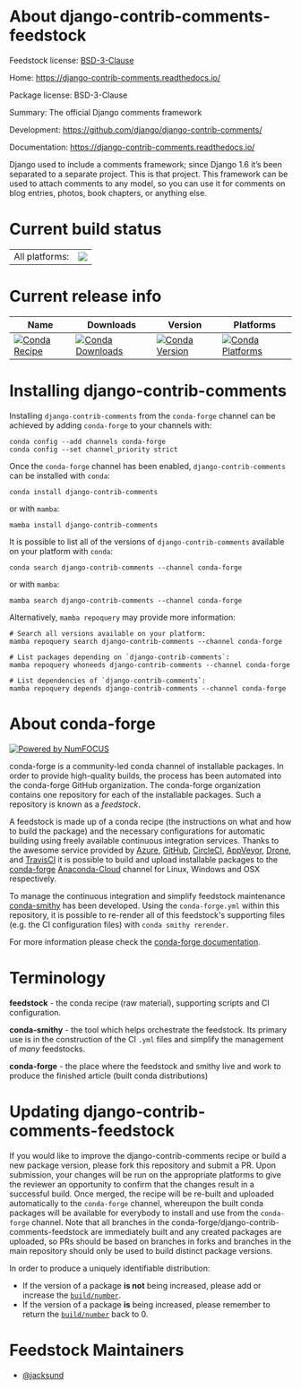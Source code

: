 About django-contrib-comments-feedstock
=======================================

Feedstock license: [BSD-3-Clause](https://github.com/conda-forge/django-contrib-comments-feedstock/blob/main/LICENSE.txt)

Home: https://django-contrib-comments.readthedocs.io/

Package license: BSD-3-Clause

Summary: The official Django comments framework

Development: https://github.com/django/django-contrib-comments/

Documentation: https://django-contrib-comments.readthedocs.io/

Django used to include a comments framework; since Django 1.6
it’s been separated to a separate project. This is that project.
This framework can be used to attach comments to any model, so you
can use it for comments on blog entries, photos, book chapters,
or anything else.


Current build status
====================


<table><tr><td>All platforms:</td>
    <td>
      <a href="https://dev.azure.com/conda-forge/feedstock-builds/_build/latest?definitionId=20014&branchName=main">
        <img src="https://dev.azure.com/conda-forge/feedstock-builds/_apis/build/status/django-contrib-comments-feedstock?branchName=main">
      </a>
    </td>
  </tr>
</table>

Current release info
====================

| Name | Downloads | Version | Platforms |
| --- | --- | --- | --- |
| [![Conda Recipe](https://img.shields.io/badge/recipe-django--contrib--comments-green.svg)](https://anaconda.org/conda-forge/django-contrib-comments) | [![Conda Downloads](https://img.shields.io/conda/dn/conda-forge/django-contrib-comments.svg)](https://anaconda.org/conda-forge/django-contrib-comments) | [![Conda Version](https://img.shields.io/conda/vn/conda-forge/django-contrib-comments.svg)](https://anaconda.org/conda-forge/django-contrib-comments) | [![Conda Platforms](https://img.shields.io/conda/pn/conda-forge/django-contrib-comments.svg)](https://anaconda.org/conda-forge/django-contrib-comments) |

Installing django-contrib-comments
==================================

Installing `django-contrib-comments` from the `conda-forge` channel can be achieved by adding `conda-forge` to your channels with:

```
conda config --add channels conda-forge
conda config --set channel_priority strict
```

Once the `conda-forge` channel has been enabled, `django-contrib-comments` can be installed with `conda`:

```
conda install django-contrib-comments
```

or with `mamba`:

```
mamba install django-contrib-comments
```

It is possible to list all of the versions of `django-contrib-comments` available on your platform with `conda`:

```
conda search django-contrib-comments --channel conda-forge
```

or with `mamba`:

```
mamba search django-contrib-comments --channel conda-forge
```

Alternatively, `mamba repoquery` may provide more information:

```
# Search all versions available on your platform:
mamba repoquery search django-contrib-comments --channel conda-forge

# List packages depending on `django-contrib-comments`:
mamba repoquery whoneeds django-contrib-comments --channel conda-forge

# List dependencies of `django-contrib-comments`:
mamba repoquery depends django-contrib-comments --channel conda-forge
```


About conda-forge
=================

[![Powered by
NumFOCUS](https://img.shields.io/badge/powered%20by-NumFOCUS-orange.svg?style=flat&colorA=E1523D&colorB=007D8A)](https://numfocus.org)

conda-forge is a community-led conda channel of installable packages.
In order to provide high-quality builds, the process has been automated into the
conda-forge GitHub organization. The conda-forge organization contains one repository
for each of the installable packages. Such a repository is known as a *feedstock*.

A feedstock is made up of a conda recipe (the instructions on what and how to build
the package) and the necessary configurations for automatic building using freely
available continuous integration services. Thanks to the awesome service provided by
[Azure](https://azure.microsoft.com/en-us/services/devops/), [GitHub](https://github.com/),
[CircleCI](https://circleci.com/), [AppVeyor](https://www.appveyor.com/),
[Drone](https://cloud.drone.io/welcome), and [TravisCI](https://travis-ci.com/)
it is possible to build and upload installable packages to the
[conda-forge](https://anaconda.org/conda-forge) [Anaconda-Cloud](https://anaconda.org/)
channel for Linux, Windows and OSX respectively.

To manage the continuous integration and simplify feedstock maintenance
[conda-smithy](https://github.com/conda-forge/conda-smithy) has been developed.
Using the ``conda-forge.yml`` within this repository, it is possible to re-render all of
this feedstock's supporting files (e.g. the CI configuration files) with ``conda smithy rerender``.

For more information please check the [conda-forge documentation](https://conda-forge.org/docs/).

Terminology
===========

**feedstock** - the conda recipe (raw material), supporting scripts and CI configuration.

**conda-smithy** - the tool which helps orchestrate the feedstock.
                   Its primary use is in the construction of the CI ``.yml`` files
                   and simplify the management of *many* feedstocks.

**conda-forge** - the place where the feedstock and smithy live and work to
                  produce the finished article (built conda distributions)


Updating django-contrib-comments-feedstock
==========================================

If you would like to improve the django-contrib-comments recipe or build a new
package version, please fork this repository and submit a PR. Upon submission,
your changes will be run on the appropriate platforms to give the reviewer an
opportunity to confirm that the changes result in a successful build. Once
merged, the recipe will be re-built and uploaded automatically to the
`conda-forge` channel, whereupon the built conda packages will be available for
everybody to install and use from the `conda-forge` channel.
Note that all branches in the conda-forge/django-contrib-comments-feedstock are
immediately built and any created packages are uploaded, so PRs should be based
on branches in forks and branches in the main repository should only be used to
build distinct package versions.

In order to produce a uniquely identifiable distribution:
 * If the version of a package **is not** being increased, please add or increase
   the [``build/number``](https://docs.conda.io/projects/conda-build/en/latest/resources/define-metadata.html#build-number-and-string).
 * If the version of a package **is** being increased, please remember to return
   the [``build/number``](https://docs.conda.io/projects/conda-build/en/latest/resources/define-metadata.html#build-number-and-string)
   back to 0.

Feedstock Maintainers
=====================

* [@jacksund](https://github.com/jacksund/)

